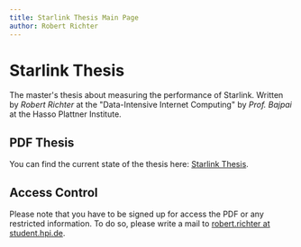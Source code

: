 ```yaml
---
title: Starlink Thesis Main Page
author: Robert Richter
---
```


# Starlink Thesis

The master's thesis about measuring the performance of Starlink. Written by _Robert Richter_ at the "Data-Intensive Internet Computing" by _Prof. Bajpai_ at the Hasso Plattner Institute.

## PDF Thesis

You can find the current state of the thesis here: [Starlink Thesis](/restricted/main.pdf).

## Access Control

Please note that you have to be signed up for access the PDF or any restricted information. To do so, please write a mail to [robert.richter at student.hpi.de](mailto:robert.richter@student.hpi.de).

